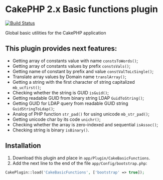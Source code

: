 # CakePHP 2.x Basic functions plugin
[![Build Status](https://travis-ci.com/anklimsk/cakephp-basic-functions.svg?branch=master)](https://travis-ci.com/anklimsk/cakephp-basic-functions)

Global basic utilities for the CakePHP application

## This plugin provides next features:
- Getting array of constants value with name `constsToWords()`;
- Getting array of constants values by prefix `constsVals()`;
- Getting name of constant by prefix and value `constValToLcSingle()`;
- Translate array values by Domain name `translArray()`;
- Getting a string with the first character of string capitalized `mb_ucfirst()`;
- Checking whether the string is GUID `isGuid()`;
- Getting readable GUID from binary string LDAP `GuidToString()`;
- Getting GUID for LDAP query from readable GUID string `GuidStringToLdap()`;
- Analog of PHP function `str_pad()` for using unicode `mb_str_pad()`;
- Getting unicode char by its code `unichr()`;
- Checking whether the array is zero-indexed and sequential `isAssoc()`;
- Checking string is binary `isBinary()`.

## Installation
1. Download this plugin and place in `app/Plugin/CakeBasicFunctions`.
2. Add the next line to the end of the file `app/Config/bootstrap.php`:
```php
CakePlugin::load('CakeBasicFunctions', ['bootstrap' => true]);
```
